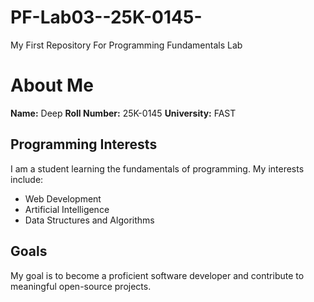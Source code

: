 # PF-Lab03--25K-0145-
My First Repository For Programming Fundamentals Lab
# About Me
**Name:** Deep
**Roll Number:** 25K-0145
**University:** FAST 

## Programming Interests

I am a student learning the fundamentals of programming. My interests include:

- Web Development
- Artificial Intelligence  
- Data Structures and Algorithms

## Goals

My goal is to become a proficient software developer and contribute to meaningful open-source projects.
